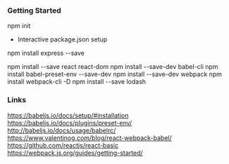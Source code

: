 ### Getting Started
npm init
- Interactive package.json setup

npm install express --save

npm install --save react react-dom
npm install --save-dev babel-cli
npm install babel-preset-env --save-dev
npm install --save-dev webpack
npm install webpack-cli -D
npm install --save lodash


### Links
https://babeljs.io/docs/setup/#installation
https://babeljs.io/docs/plugins/preset-env/
http://babeljs.io/docs/usage/babelrc/
https://www.valentinog.com/blog/react-webpack-babel/
https://github.com/reactjs/react-basic
https://webpack.js.org/guides/getting-started/